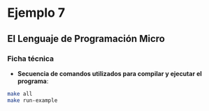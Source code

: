 # Ejemplo 7
## El Lenguaje de Programación Micro

### Ficha técnica
- **Secuencia de comandos utilizados para compilar y ejecutar el programa**:
```bash
make all
make run-example
```
